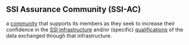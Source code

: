 ## SSI Assurance Community (SSI-AC)

a <a href="https://essif-lab.github.io/framework/docs/terms/community" hovertext="Community: a Party, consisting of at least two different Parties (the members of the Community) that seek to collaborate with each other so that each of them can achieve its individual Objectives more efficiently and/or effectively.">community</a> that supports its members as they seek to increase their confidence in the <a href="https://essif-lab.github.io/framework/docs/terms/ssi-infrastructure" hovertext="SSI Infrastructure: the technological components that are (envisaged to be) deployed all over the world for the purpose of providing, requesting and obtaining Qualified Data, for the purpose of negotiating and/or executing electronic Transactions.">SSI infrastructure</a> and/or (specific) <a href="https://essif-lab.github.io/framework/docs/terms/qualified-data" hovertext="Qualified Data: data that comes with assurances, at least regarding its provenance and integrity (immutability), that make this data valid to be used for specific purposes of individual Parties.">qualifications</a> of the data exchanged through that infrastructure.

